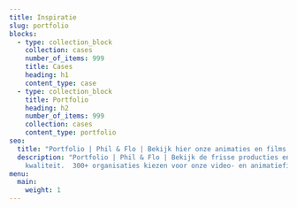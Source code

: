 ```yaml
---
title: Inspiratie
slug: portfolio
blocks:
  - type: collection_block
    collection: cases
    number_of_items: 999
    title: Cases
    heading: h1
    content_type: case
  - type: collection_block
    title: Portfolio
    heading: h2
    number_of_items: 999
    collection: cases
    content_type: portfolio
seo:
  title: "Portfolio | Phil & Flo | Bekijk hier onze animaties en films "
  description: "Portfolio | Phil & Flo | Bekijk de frisse producties en kies echte
    kwaliteit.  300+ organisaties kiezen voor onze video- en animatiefilms. "
menu:
  main:
    weight: 1
---
```

